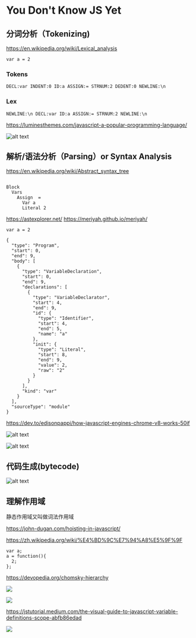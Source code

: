# You Don't Know JS Yet

## 分词分析（Tokenizing)

https://en.wikipedia.org/wiki/Lexical_analysis

`var a = 2`

### Tokens
```
DECL:var INDENT:0 ID:a ASSIGN:= STRNUM:2 DEDENT:0 NEWLINE:\n
```

### Lex
```
NEWLINE:\n DECL:var ID:a ASSIGN:= STRNUM:2 NEWLINE:\n
```

https://luminesthemes.com/javascript-a-popular-programming-language/

![alt text](https://luminesthemes.com/wp-content/uploads/2020/12/JavaScript-A-popular-programming-language-Lexical-Analysis-View.png)

## 解析/语法分析（Parsing）or Syntax Analysis

https://en.wikipedia.org/wiki/Abstract_syntax_tree

```

Block
  Vars
    Assign  =
      Var a
      Literal 2
```

https://astexplorer.net/
https://meriyah.github.io/meriyah/

`var a = 2`

```
{
  "type": "Program",
  "start": 0,
  "end": 9,
  "body": [
    {
      "type": "VariableDeclaration",
      "start": 0,
      "end": 9,
      "declarations": [
        {
          "type": "VariableDeclarator",
          "start": 4,
          "end": 9,
          "id": {
            "type": "Identifier",
            "start": 4,
            "end": 5,
            "name": "a"
          },
          "init": {
            "type": "Literal",
            "start": 8,
            "end": 9,
            "value": 2,
            "raw": "2"
          }
        }
      ],
      "kind": "var"
    }
  ],
  "sourceType": "module"
}
```

https://dev.to/edisonpappi/how-javascript-engines-chrome-v8-works-50if

![alt text](https://res.cloudinary.com/practicaldev/image/fetch/s--jpfkSi3A--/c_limit%2Cf_auto%2Cfl_progressive%2Cq_auto%2Cw_880/https://dev-to-uploads.s3.amazonaws.com/i/h7509mqq3egedothd2g8.png)


![alt text](https://res.cloudinary.com/practicaldev/image/fetch/s--0o5sg9Am--/c_limit%2Cf_auto%2Cfl_progressive%2Cq_66%2Cw_880/https://dev-to-uploads.s3.amazonaws.com/i/q2w9v6fq9wpkueq7rau8.gif)

## 代码生成(bytecode)

![alt text](https://marcradziwill.com/assets/images/mastering-javascript-high-performance/8516df72-1200.webp)

## 理解作用域

静态作用域又叫做词法作用域

https://john-dugan.com/hoisting-in-javascript/


https://zh.wikipedia.org/wiki/%E4%BD%9C%E7%94%A8%E5%9F%9F

```
var a;
a = function(){
  2;
};
```

https://devopedia.org/chomsky-hierarchy

![](https://devopedia.org/images/article/210/4746.1566928074.jpg)

![](https://devopedia.org/images/article/210/7090.1571152901.jpg)

https://jstutorial.medium.com/the-visual-guide-to-javascript-variable-definitions-scope-abfb86edad

![](https://miro.medium.com/max/1400/1*lskdwh7Th3ug538lVYUscQ.png)
